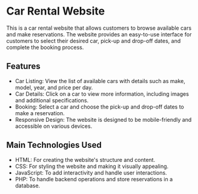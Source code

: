 # Car Rental Website

This is a car rental website that allows customers to browse available cars and make reservations. The website provides an easy-to-use interface for customers to select their desired car, pick-up and drop-off dates, and complete the booking process.

## Features

- Car Listing: View the list of available cars with details such as make, model, year, and price per day.
- Car Details: Click on a car to view more information, including images and additional specifications.
- Booking: Select a car and choose the pick-up and drop-off dates to make a reservation.
- Responsive Design: The website is designed to be mobile-friendly and accessible on various devices.

## Main Technologies Used

- HTML: For creating the website's structure and content.
- CSS: For styling the website and making it visually appealing.
- JavaScript: To add interactivity and handle user interactions.
- PHP: To handle backend operations and store reservations in a database.
